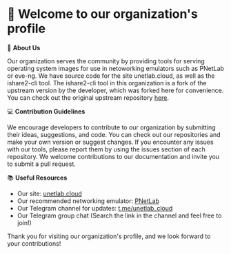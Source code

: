 # 👋 Welcome to our organization's profile

📝 **About Us**

Our organization serves the community by providing tools for serving operating system images for use in netoworking emulators such as PNetLab or eve-ng. We have source code for the site unetlab.cloud, as well as the ishare2-cli tool. The ishare2-cli tool in this organization is a fork of the upstream version by the developer, which was forked here for convenience. You can check out the original upstream repository [here](https://github.com/pnetlabrepo/ishare2).

💻 **Contribution Guidelines**

We encourage developers to contribute to our organization by submitting their ideas, suggestions, and code. You can check out our repositories and make your own version or suggest changes. If you encounter any issues with our tools, please report them by using the issues section of each repository. We welcome contributions to our documentation and invite you to submit a pull request.

📚 **Useful Resources**

- Our site: [unetlab.cloud](https://unetlab.cloud)
- Our recommended networking emulator: [PNetLab](https://pnetlab.com)
- Our Telegram channel for updates: [t.me/unetlab_cloud](https://t.me/unetlab_cloud)
- Our Telegram group chat (Search the link in the channel and feel free to join!)

Thank you for visiting our organization's profile, and we look forward to your contributions!
